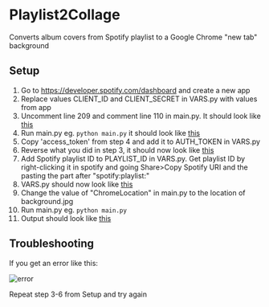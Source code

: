 # Playlist2Collage
Converts album covers from Spotify playlist to a Google Chrome "new tab" background


## Setup
1. Go to https://developer.spotify.com/dashboard and create a new app
1. Replace values CLIENT_ID and CLIENT_SECRET in VARS.py with values from app
1. Uncomment line 209 and comment line 110 in main.py. It should look like [this](https://i.imgur.com/DnO9zsZ.png)
1. Run main.py eg. `python main.py` it should look like [this](https://i.imgur.com/L7gfJZ3.png)
1. Copy 'access_token' from step 4 and add it to AUTH_TOKEN in VARS.py
1. Reverse what you did in step 3, it should now look like [this](https://i.imgur.com/rkkjD7o.png)
1. Add Spotify playlist ID to PLAYLIST_ID in VARS.py. Get playlist ID by right-clicking it in spotify and going Share>Copy Spotify URI and the pasting the part after "spotify:playlist:"
1. VARS.py should now look like [this](https://i.imgur.com/0kBXzRo.png)
1. Change the value of "ChromeLocation" in main.py to the location of background.jpg
1. Run main.py eg. `python main.py`
1. Output should look like [this](https://i.imgur.com/P2CSgcN.png)


## Troubleshooting
If you get an error like this: 

![error](https://i.imgur.com/uvElPWC.png)

Repeat step 3-6 from Setup and try again
